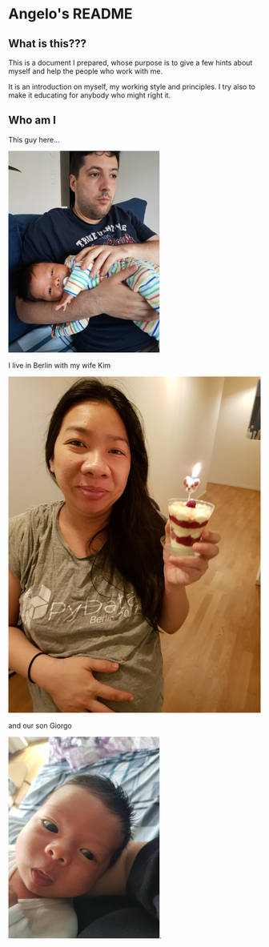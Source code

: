# Angelo's README

## What is this???

This is a document I prepared, whose purpose is to give a few hints about myself and help the people who work with me.

It is an introduction on myself, my working style and principles. I try also to make it educating for anybody who might right it.

## Who am I

This guy here...

![angelos photo](angelos.jpg)

I live in Berlin with my wife Kim

![kim photo](kim.jpg)

and our son Giorgo

![giorgos photo](giorgos.jpg).
